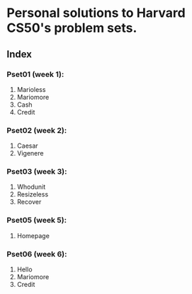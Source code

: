 # Personal solutions to Harvard CS50's problem sets.

## Index

### Pset01 (week 1):
1. Marioless
2. Mariomore
3. Cash
4. Credit
  
### Pset02 (week 2):
1. Caesar
2. Vigenere

### Pset03 (week 3):
1. Whodunit
2. Resizeless
3. Recover

### Pset05 (week 5):
1. Homepage

### Pset06 (week 6):
1. Hello
2. Mariomore
3. Credit
